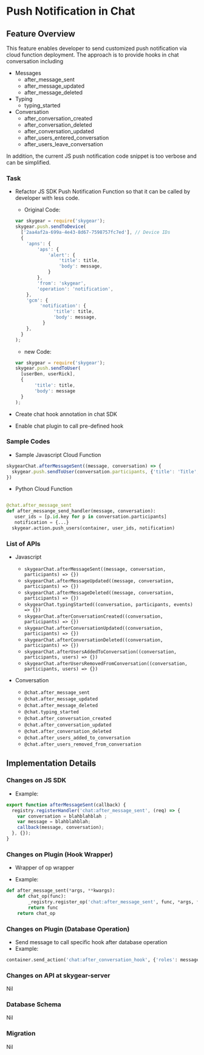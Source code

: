 # Push Notification in Chat
## Feature Overview

This feature enables developer to send customized push notification via cloud function deployment. The approach is to provide hooks in chat conversation including

* Messages
  * after\_message\_sent
  * after\_message\_updated
  * after\_message\_deleted
* Typing
  * typing\_started
* Conversation
  * after\_conversation\_created
  * after\_conversation\_deleted
  * after\_conversation\_updated
  * after\_users\_entered\_conversation
  * after\_users\_leave\_conversation

In addition, the current JS push notification code snippet is too verbose and can be simplified.

### Task
- Refactor JS SDK Push Notification Function so that it can be called by developer with less code.
  - Original Code:

  ```javascript
  var skygear = require('skygear');
  skygear.push.sendToDevice(
    ['2aa4af2a-699a-4e43-8d67-7598757fc7ed'], // Device IDs
    {
      'apns': {
          'aps': {
              'alert': {
                  'title': title,
                  'body': message,
              }
          },
          'from': 'skygear',
          'operation': 'notification',
      },
      'gcm': {
           'notification': {
                'title': title,
                'body': message,
            }
      },
    }
  );
  ```

  - new Code:

  ```javascript
  var skygear = require('skygear');
  skygear.push.sendToUser(
    [userBen, userRick],
    {
         'title': title,
         'body': message
    }
  );
  ```
- Create chat hook annotation in chat SDK
- Enable chat plugin to call pre-defined hook

### Sample Codes

- Sample Javascript Cloud Function

```javascript
skygearChat.afterMessageSent((message, conversation) => {
  skygear.push.sendToUser(conversation.participants, {'title': 'Title', 'body': 'Hello World'})
})
```

- Python Cloud Function

```python

@chat.after_message_sent
def after_messange_send_handler(message, conversation):
   user_ids = [p.id.key for p in conversation.participants]
   notification = {...}
  skygear.action.push_users(container, user_ids, notification)
```

### List of APIs

- Javascript
  - `skygearChat.afterMessageSent((message, conversation, participants) => {})`
  - `skygearChat.afterMessageUpdated((message, conversation, participants) => {})`
  - `skygearChat.afterMessageDeleted((message, conversation, participants) => {})`
  - `skygearChat.typingStarted((conversation, participants, events) => {})`
  - `skygearChat.afterConversationCreated((conversation, participants) => {})`
  - `skygearChat.afterConversationUpdated((conversation, participants) => {})`
  - `skygearChat.afterConversationDeleted((conversation, participants) => {})`
  - `skygearChat.afterUsersAddedToConversation((conversation, participants, users) => {})`
  - `skygearChat.afterUsersRemovedFromConversation((conversation, participants, users) => {})`

- Conversation
  - `@chat.after_message_sent`
  - `@chat.after_message_updated`
  - `@chat.after_message_deleted`
  - `@chat.typing_started`
  - `@chat.after_conversation_created`
  - `@chat.after_conversation_updated`
  - `@chat.after_conversation_deleted`
  - `@chat.after_users_added_to_conversation`
  - `@chat.after_users_removed_from_conversation`

## Implementation Details


### Changes on JS SDK
- Example:

```javascript
export function afterMessageSent(callback) {
  registry.registerHandler('chat:after_message_sent', (req) => {
    var conversation = blahblahblah ;
    var message = blahblahblah;
    callback(message, conversation);
  }, {});
}
```

### Changes on Plugin (Hook Wrapper)
- Wrapper of op wrapper

- Example:

```python
def after_message_sent(*args, **kwargs):
    def chat_op(func):
        _registry.register_op('chat:after_message_sent', func, *args, **kwargs)
        return func
    return chat_op
```


### Changes on Plugin (Database Operation)
- Send message to call specific hook after database operation
- Example:

``` python
container.send_action('chat:after_conversation_hook', {'roles': message, 'conversation': conversation} )
```

### Changes on API at skygear-server

Nil

### Database Schema

Nil

### Migration

Nil
